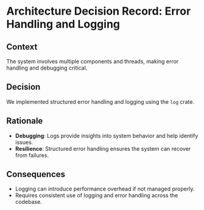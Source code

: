 # Architecture Decision Record: Error Handling and Logging

## Context
The system involves multiple components and threads, making error handling and debugging critical.

## Decision
We implemented structured error handling and logging using the `log` crate.

## Rationale
- **Debugging**: Logs provide insights into system behavior and help identify issues.
- **Resilience**: Structured error handling ensures the system can recover from failures.

## Consequences
- Logging can introduce performance overhead if not managed properly.
- Requires consistent use of logging and error handling across the codebase.